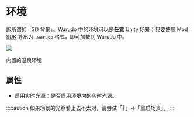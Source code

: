 # 环境

即所谓的「3D 背景」。Warudo 中的环境可以是**任意** Unity 场景；只要使用 [Mod SDK](https://tiger-tang.gitbook.io/warudo/advanced/sdk) 导出为 `.warudo` 格式，即可加载到 Warudo 中。

![](/doc-img/zh-environment-1.webp)
<p class="img-desc">内置的温泉环境</p>

## 属性

* 启用实时光源：是否启用环境内的实时光源。

:::caution
如果场景的光照看上去不太对，请尝试「🚀」->「重启场景」。
:::

